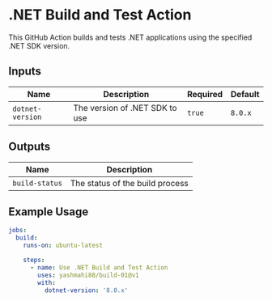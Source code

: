 # .NET Build and Test Action

This GitHub Action builds and tests .NET applications using the specified .NET SDK version.

## Inputs

| Name            | Description                    | Required | Default  |
|-----------------|--------------------------------|----------|----------|
| `dotnet-version`| The version of .NET SDK to use | `true`   | `8.0.x`  |

## Outputs

| Name            | Description                      |
|-----------------|----------------------------------|
| `build-status`  | The status of the build process  |

## Example Usage

```yaml
jobs:
  build:
    runs-on: ubuntu-latest

    steps:
      - name: Use .NET Build and Test Action
        uses: yashmahi88/build-01@v1
        with:
          dotnet-version: '8.0.x'

